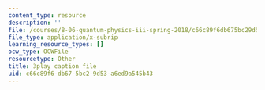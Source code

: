 ```yaml
---
content_type: resource
description: ''
file: /courses/8-06-quantum-physics-iii-spring-2018/c66c89f6db675bc29d53a6ed9a545b43_67yCE-yt0T8.vtt
file_type: application/x-subrip
learning_resource_types: []
ocw_type: OCWFile
resourcetype: Other
title: 3play caption file
uid: c66c89f6-db67-5bc2-9d53-a6ed9a545b43
---
```

